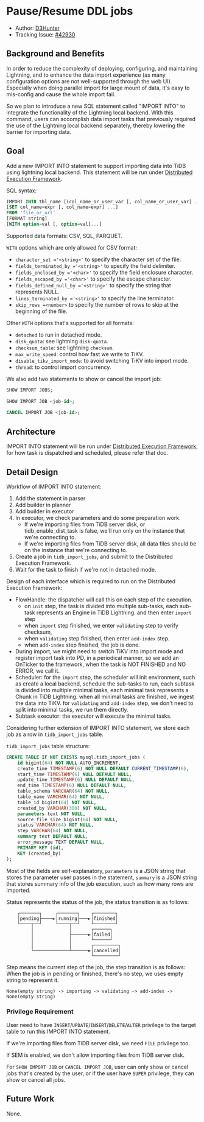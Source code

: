 # Pause/Resume DDL jobs

- Author: [D3Hunter](https://github.com/D3Hunter)
- Tracking Issue: [#42930](https://github.com/pingcap/tidb/issues/42930)

## Background and Benefits

In order to reduce the complexity of deploying, configuring, and maintaining
Lightning, and to enhance the data import experience (as many configuration
options are not well-supported through the web UI). Especially when doing
parallel import for large mount of data, it's easy to mis-config and cause
the whole import fail.

So we plan to introduce a new SQL statement called "IMPORT INTO" to integrate
the functionality of the Lightning local backend. With this command, users can
accomplish data import tasks that previously required the use of the Lightning
local backend separately, thereby lowering the barrier for importing data.

## Goal

Add a new IMPORT INTO statement to support importing data into TiDB using lightning
local backend. This statement will be run under [Distributed Execution Framework](./2023-04-11-dist-task.md).

SQL syntax:
```sql
IMPORT INTO tbl_name [(col_name_or_user_var [, col_name_or_user_var] ...)]
[SET col_name=expr [, col_name=expr] ...]
FROM 'file_or_url'
[FORMAT string]
[WITH option=val [, option=val]...]
```

Supported data formats: CSV, SQL, PARQUET.

`WITH` options which are only allowed for CSV format:
- `character_set ='<string>'` to specify the character set of the file.
- `fields_terminated_by ='<string>'` to specify the field delimiter.
- `fields_enclosed_by ='<char>'` to specify the field enclosure character.
- `fields_escaped_by ='<char>'` to specify the escape character.
- `fields_defined_null_by ='<string>'` to specify the string that represents NULL.
- `lines_terminated_by ='<string>'` to specify the line terminator.
- `skip_rows =<number>` to specify the number of rows to skip at the beginning of the file.

Other `WITH` options that's supported for all formats:
- `detached` to run in detached mode.
- `disk_quota`: see lightning `disk-quota`.
- `checksum_table`: see lightning `checksum`.
- `max_write_speed`: control how fast we write to TiKV.
- `disable_tikv_import_mode`: to avoid switching TiKV into import mode.
- `thread`: to control import concurrency.

We also add two statements to show or cancel the import job:

```sql
SHOW IMPORT JOBS;
    
SHOW IMPORT JOB <job-id>;
    
CANCEL IMPORT JOB <job-id>;
```

## Architecture

IMPORT INTO statement will be run under [Distributed Execution Framework](./2023-04-11-dist-task.md),
for how task is dispatched and scheduled, please refer that doc.

## Detail Design

Workflow of IMPORT INTO statement:
1. Add the statement in parser
2. Add builder in planner
3. Add builder in executor
4. In executor, we check parameters and do some preparation work.
    - If we're importing files from TiDB server disk, or tidb_enable_dist_task is false,
      we'll run only on the instance that we're connecting to.
   - If we're importing files from TiDB server disk, all data files should be on the
      instance that we're connecting to.
5. Create a job in `tidb_import_jobs`, and submit to the Distributed Execution Framework.
6. Wait for the task to finish if we're not in detached mode.

Design of each interface which is required to run on the Distributed Execution Framework:
- FlowHandle: the dispatcher will call this on each step of the execution.
    - on `init` step, the task is divided into multiple sub-tasks, each sub-task
      represents an Engine in TiDB Lightning. and then enter `import` step
    - when `import` step finished, we enter `validating` step to verify checksum,
    - when `validating` step finished, then enter `add-index` step.
    - when `add-index` step finished, the job is done.
- During import, we might need to switch TiKV into import mode and register import task into PD,
  in a periodical manner,
  so we add an OnTicker to the framework, when the task is NOT FINISHED and NO ERROR, we call it.
- Scheduler: for the `import` step, the scheduler will init environment, such as create a local backend,
  schedule the sub-tasks to run, each subtask is divided
  into multiple minimal tasks, each minimal task represents a Chunk in TiDB Lightning.
  when all minimal tasks are finished, we ingest the data into TiKV.
  for `validating` and `add-index` step, we don't need to split into minimal tasks,
  we run them directly.
- Subtask executor: the executor will execute the minimal tasks.

Considering further extension of IMPORT INTO statement, we store each job as a row in
`tidb_import_jobs` table.

`tidb_import_jobs` table structure:
```sql
CREATE TABLE IF NOT EXISTS mysql.tidb_import_jobs (
    id bigint(64) NOT NULL AUTO_INCREMENT,
    create_time TIMESTAMP(6) NOT NULL DEFAULT CURRENT_TIMESTAMP(6),
    start_time TIMESTAMP(6) NULL DEFAULT NULL,
    update_time TIMESTAMP(6) NULL DEFAULT NULL,
    end_time TIMESTAMP(6) NULL DEFAULT NULL,
    table_schema VARCHAR(64) NOT NULL,
    table_name VARCHAR(64) NOT NULL,
    table_id bigint(64) NOT NULL,
    created_by VARCHAR(300) NOT NULL,
    parameters text NOT NULL,
    source_file_size bigint(64) NOT NULL,
    status VARCHAR(64) NOT NULL,
    step VARCHAR(64) NOT NULL,
    summary text DEFAULT NULL,
    error_message TEXT DEFAULT NULL,
    PRIMARY KEY (id),
    KEY (created_by)
);
```

Most of the fields are self-explanatory, `parameters` is a JSON string that stores
the parameter user passes in the statement, `summary` is a JSON string that stores
summary info of the job execution, such as how many rows are imported.

Status represents the status of the job, the status transition is as follows:
```
	┌───────┐     ┌───────┐    ┌────────┐
	│pending├────►│running├───►│finished│
	└────┬──┘     └────┬──┘    └────────┘
	     │             │       ┌──────┐
	     │             ├──────►│failed│
	     │             │       └──────┘
	     │             │       ┌─────────┐
	     └─────────────┴──────►│cancelled│
	                           └─────────┘
```

Step means the current step of the job, the step transition is as follows:
When the job is in pending or finished, there's no step, we uses empty string to represent it.
```
None(empty string) -> importing -> validating -> add-index -> None(empty string)
```

### Privilege Requirement

User need to have `INSERT`/`UPDATE`/`INSERT`/`DELETE`/`ALTER` privilege to the target table
to run this IMPORT INTO statement.

If we're importing files from TiDB server disk, we need `FILE` privilege too.

If SEM is enabled, we don't allow importing files from TiDB server disk.

For `SHOW IMPORT JOB` or `CANCEL IMPORT JOB`, user can only show or cancel jobs that's created by
the user, or if the user have `SUPER` privilege, they can show or cancel all jobs.

## Future Work

None.
